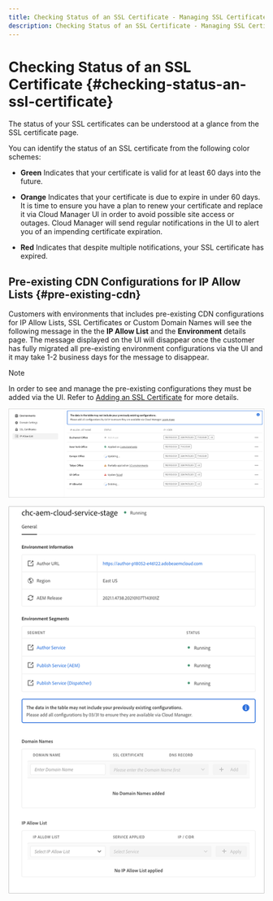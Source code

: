 ```yaml
---
title: Checking Status of an SSL Certificate - Managing SSL Certificates
description: Checking Status of an SSL Certificate - Managing SSL Certificates
---
```


# Checking Status of an SSL Certificate {#checking-status-an-ssl-certificate}

The status of your SSL certificates can be understood at a glance from the SSL certificate page.

You can identify the status of an SSL certificate from the following color schemes:

* **Green** 
   Indicates that your certificate is valid for at least 60 days into the future.

* **Orange** 
   Indicates that your certificate is due to expire in under 60 days. It is time to ensure you have a plan to renew your certificate and replace it via Cloud Manager UI in order to avoid possible site access or outages. Cloud Manager will send regular notifications in the UI to alert you of an impending certificate expiration.

* **Red** 
   Indicates that despite multiple notifications, your SSL certificate has expired.

## Pre-existing CDN Configurations for IP Allow Lists {#pre-existing-cdn}

Customers with environments that includes pre-existing CDN configurations for IP Allow Lists, SSL Certificates or Custom Domain Names will see the following message in the the **IP Allow List** and the **Environment** details page. The message displayed on the UI will disappear once the customer has fully migrated all pre-existing environment configurations via the UI and it may take 1-2 business days for the message to disappear.

>[!NOTE]
>In order to see and manage the pre-existing configurations they must be added via the UI. Refer to [Adding an SSL Certificate](/help/implementing/cloud-manager/managing-ssl-certifications/add-ssl-certificate.md) for more details.

![](/help/implementing/cloud-manager/assets/ip-allow-list-1.png)

![](/help/implementing/cloud-manager/assets/ip-allow-list-2.png)